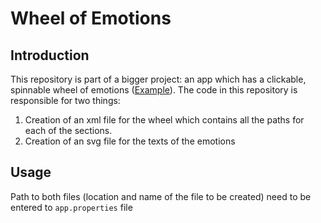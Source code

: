 # Wheel of Emotions 
## Introduction
This repository is part of a bigger project: an app which has a clickable, spinnable wheel of emotions ([Example](http://images.google.com/images?q=emotion_wheel)).
The code in this repository is responsible for two things:
1. Creation of an xml file for the wheel which contains all the paths for each of the sections.
2. Creation of an svg file for the texts of the emotions
## Usage
Path to both files (location and name of the file to be created) need to be entered to `app.properties` file
